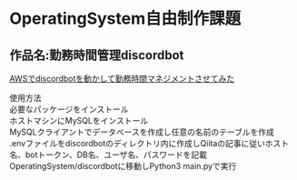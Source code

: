 # OperatingSystem自由制作課題
## 作品名:勤務時間管理discordbot

[AWSでdiscordbotを動かして勤務時間マネジメントさせてみた](https://qiita.com/muraguchiReiya/items/440d0610c818770b9fed)

使用方法  
必要なパッケージをインストール  
ホストマシンにMySQLをインストール  
MySQLクライアントでデータベースを作成し任意の名前のテーブルを作成  
.envファイルをdiscordbotのディレクトリ内に作成しQiitaの記事に従いホスト名、botトークン、DB名、ユーザ名、パスワードを記載  
OperatingSystem/discordbotに移動しPython3 main.pyで実行  
